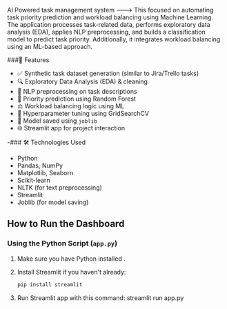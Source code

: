 AI Powered task management system ---> This focused on automating task priority prediction and workload balancing using Machine Learning. The application processes task-related data, performs exploratory data analysis (EDA), applies NLP preprocessing, and builds a classification model to predict task priority. Additionally, it integrates workload balancing using an ML-based approach.

###🚀 Features

- ✅ Synthetic task dataset generation (similar to Jira/Trello tasks)
- 🔍 Exploratory Data Analysis (EDA) & cleaning
- 🧹 NLP preprocessing on task descriptions
- 🌲 Priority prediction using Random Forest
- ⚖️ Workload balancing logic using ML
- 🧪 Hyperparameter tuning using GridSearchCV
- 💾 Model saved using `joblib`
- 🌐 Streamlit app for project interaction

-### 🛠 Technologies Used

- Python
- Pandas, NumPy
- Matplotlib, Seaborn
- Scikit-learn
- NLTK (for text preprocessing)
- Streamlit
- Joblib (for model saving)

## How to Run the Dashboard
### Using the Python Script (`app.py`)

1. Make sure you have Python installed .
2. Install Streamlit if you haven't already:

   ```bash
   pip install streamlit

3. Run Streamlit app with this command:
  streamlit run app.py
